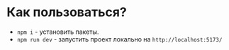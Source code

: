 # Как пользоваться?

- `npm i` - установить пакеты.
- `npm run dev` - запустить проект локально на `http://localhost:5173/`
